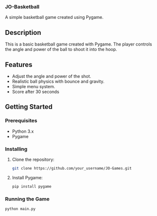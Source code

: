 ### JO-Basketball

A simple basketball game created using Pygame.

## Description

This is a basic basketball game created with Pygame. The player controls the angle and power of the ball to shoot it into the hoop.

## Features

- Adjust the angle and power of the shot.
- Realistic ball physics with bounce and gravity.
- Simple menu system.
- Score after 30 seconds
## Getting Started

### Prerequisites

- Python 3.x
- Pygame

### Installing

1. Clone the repository:

    ```bash
    git clone https://github.com/your_username/JO-Games.git
    ```

2. Install Pygame:

    ```bash
    pip install pygame
    ```

### Running the Game

```bash
python main.py

